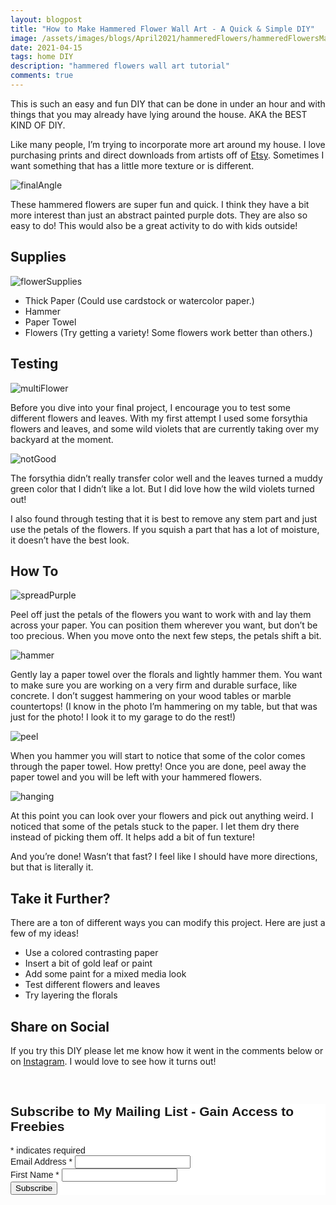 ```yaml
---
layout: blogpost
title: "How to Make Hammered Flower Wall Art - A Quick & Simple DIY"
image: /assets/images/blogs/April2021/hammeredFlowers/hammeredFlowersMain.jpg
date: 2021-04-15
tags: home DIY
description: "hammered flowers wall art tutorial"
comments: true
---
```

This is such an easy and fun DIY that can be done in under an hour and with things that you may already have lying around the house. AKA the BEST KIND OF DIY.

Like many people, I’m trying to incorporate more art around my house. I love purchasing prints and direct downloads from artists off of [Etsy](www.etsy.com). Sometimes I want something that has a little more texture or is different.

![finalAngle](/assets/images/blogs/April2021/hammeredFlowers/finalAngle.jpg)

These hammered flowers are super fun and quick. I think they have a bit more interest than just an abstract painted purple dots. They are also so easy to do! This would also be a great activity to do with kids outside!

## Supplies

![flowerSupplies](/assets/images/blogs/April2021/hammeredFlowers/flowerSupplies.jpg)

* Thick Paper (Could use cardstock or watercolor paper.)
* Hammer
* Paper Towel
* Flowers (Try getting a variety! Some flowers work better than others.)

## Testing

![multiFlower](/assets/images/blogs/April2021/hammeredFlowers/multiFlower.jpg)

Before you dive into your final project, I encourage you to test some different flowers and leaves. With my first attempt I used some forsythia flowers and leaves, and some wild violets that are currently taking over my backyard at the moment. 

![notGood](/assets/images/blogs/April2021/hammeredFlowers/notGood.jpg)

The forsythia didn’t really transfer color well and the leaves turned a muddy green color that I didn’t like a lot. But I did love how the wild violets turned out!

I also found through testing that it is best to remove any stem part and just use the petals of the flowers. If you squish a part that has a lot of moisture, it doesn’t have the best look.

## How To

![spreadPurple](/assets/images/blogs/April2021/hammeredFlowers/spreadPurple.jpg)

Peel off just the petals of the flowers you want to work with and lay them across your paper. You can position them wherever you want, but don’t be too precious. When you move onto the next few steps, the petals shift a bit.

![hammer](/assets/images/blogs/April2021/hammeredFlowers/hammer.jpg)

Gently lay a paper towel over the florals and lightly hammer them. You want to make sure you are working on a very firm and durable surface, like concrete. I don’t suggest hammering on your wood tables or marble countertops! (I know in the photo I’m hammering on my table, but that was just for the photo! I look it to my garage to do the rest!)

![peel](/assets/images/blogs/April2021/hammeredFlowers/peel.jpg)

When you hammer you will start to notice that some of the color comes through the paper towel. How pretty! Once you are done, peel away the paper towel and you will be left with your hammered flowers.

![hanging](/assets/images/blogs/April2021/hammeredFlowers/hanging.jpg)

At this point you can look over your flowers and pick out anything weird. I noticed that some of the petals stuck to the paper. I let them dry there instead of picking them off. It helps add a bit of fun texture!

And you’re done! Wasn’t that fast? I feel like I should have more directions, but that is literally it. 

## Take it Further?

There are a ton of different ways you can modify this project. Here are just a few of my ideas!

* Use a colored contrasting paper
* Insert a bit of gold leaf or paint
* Add some paint for a mixed media look
* Test different flowers and leaves
* Try layering the florals

## Share on Social

If you try this DIY please let me know how it went in the comments below or on [Instagram](https://www.instagram.com/joyberrystudios/). I would love to see how it turns out!



<br>

<!-- Begin Mailchimp Signup Form -->
<link href="//cdn-images.mailchimp.com/embedcode/classic-10_7.css" rel="stylesheet" type="text/css">
<style type="text/css">
    #mc_embed_signup{background:#fff; clear:left; font:14px Helvetica,Arial,sans-serif; }
    /* Add your own Mailchimp form style overrides in your site stylesheet or in this style block.
       We recommend moving this block and the preceding CSS link to the HEAD of your HTML file. */
</style>
<div id="mc_embed_signup">
<form action="https://Joyberrystudios.us1.list-manage.com/subscribe/post?u=eca5a397f2fb0d58dcb66315c&amp;id=99d28d5b5c" method="post" id="mc-embedded-subscribe-form" name="mc-embedded-subscribe-form" class="validate" target="_blank" novalidate>
    <div id="mc_embed_signup_scroll">
    <h2>Subscribe to My Mailing List - Gain Access to Freebies</h2>
<div class="indicates-required"><span class="asterisk">*</span> indicates required</div>
<div class="mc-field-group">
    <label for="mce-EMAIL">Email Address  <span class="asterisk">*</span>
</label>
    <input type="email" value="" name="EMAIL" class="required email" id="mce-EMAIL">
</div>
<div class="mc-field-group">
    <label for="mce-FNAME">First Name  <span class="asterisk">*</span>
</label>
    <input type="text" value="" name="FNAME" class="required" id="mce-FNAME">
</div>
    <div id="mce-responses" class="clear">
        <div class="response" id="mce-error-response" style="display:none"></div>
        <div class="response" id="mce-success-response" style="display:none"></div>
    </div>    <!-- real people should not fill this in and expect good things - do not remove this or risk form bot signups-->
    <div style="position: absolute; left: -5000px;" aria-hidden="true"><input type="text" name="b_eca5a397f2fb0d58dcb66315c_99d28d5b5c" tabindex="-1" value=""></div>
    <div class="clear"><input type="submit" value="Subscribe" name="subscribe" id="mc-embedded-subscribe" class="button"></div>
    </div>
</form>
</div>
<script type='text/javascript' src='//s3.amazonaws.com/downloads.mailchimp.com/js/mc-validate.js'></script><script type='text/javascript'>(function($) {window.fnames = new Array(); window.ftypes = new Array();fnames[0]='EMAIL';ftypes[0]='email';fnames[1]='FNAME';ftypes[1]='text';fnames[2]='LNAME';ftypes[2]='text';fnames[3]='ADDRESS';ftypes[3]='address';fnames[4]='PHONE';ftypes[4]='phone';fnames[5]='BIRTHDAY';ftypes[5]='birthday';fnames[6]='OPTIN';ftypes[6]='text';}(jQuery));var $mcj = jQuery.noConflict(true);</script>
<!--End mc_embed_signup-->

<br>
<br>
